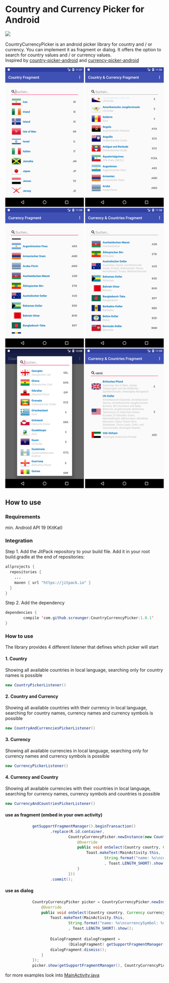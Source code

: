 

# Country and Currency Picker for Android

 [![](https://img.shields.io/badge/paypal-donate-yellow.svg)](https://www.paypal.com/cgi-bin/webscr?cmd=_s-xclick&hosted_button_id=VT4V9FULB93JW)

CountryCurrencyPicker is an android picker library for country and / or currency. You can implement it as fragment or dialog. It offers the option to search for country values and / or currency values.
<br />Inspired by [country-picker-android](https://github.com/mukeshsolanki/country-picker-android) and [currency-picker-android](https://github.com/midorikocak/currency-picker-android)

<p align="center">
  <img src="/Screenshots/country.png" width="250"/>
  <img src="/Screenshots/Country%26Currency.png" width="250"/>
  <img src="/Screenshots/Currency.png" width="250"/>
  <img src="/Screenshots/Currency%26Country.png" width="250"/>
  <img src="/Screenshots/dialog.png" width="250"/>
  <img src="/Screenshots/search.png" width="250"/>
</p>

## How to use

### Requirements
min. Android API 19 (KitKat)

### Integration

Step 1\. Add the JitPack repository to your build file. Add it in your root build.gradle at the end of repositories:

```java
allprojects {
  repositories {
    ...
    maven { url "https://jitpack.io" }
  }
}
```

Step 2\. Add the dependency

```java
dependencies {
        compile 'com.github.scrounger:CountryCurrencyPicker:1.0.1'
}
```

### How to use
The library provides 4 different listener that defines which picker will start
#### 1\. Country

Showing all available countries in local language, searching only for country names is possible

```java
new CountryPickerListener()
```
#### 2\. Country and Currency

Showing all available countries with their currency in local language, searching for country names, currency names and currency symbols is possible

```java
new CountryAndCurrenciesPickerListener()
```

#### 3\. Currency

Showing all available currencies in local language, searching only for currency names and currency symbols is possible

```java
new CurrencyPickerListener()
```

#### 4\. Currency and Country

Showing all available currencies with their countries in local language, searching for currency names, currency symbols and countries is possible

```java
new CurrencyAndCountriesPickerListener()
```

#### use as fragment (embed in your own activity)
```java
            getSupportFragmentManager().beginTransaction()
                    .replace(R.id.container,
                            CountryCurrencyPicker.newInstance(new CountryAndCurrenciesPickerListener() {
                                @Override
                                public void onSelect(Country country, Currency currency) {
                                    Toast.makeText(MainActivity.this,
                                            String.format("name: %s\ncurrencySymbol: %s", country.getName(), currency.getSymbol())
                                            , Toast.LENGTH_SHORT).show();
                                }
                            }))
                    .commit();
```

#### use as dialog
```java
            CountryCurrencyPicker picker = CountryCurrencyPicker.newInstance(new CountryAndCurrenciesPickerListener() {
                @Override
                public void onSelect(Country country, Currency currency) {
                    Toast.makeText(MainActivity.this,
                            String.format("name: %s\ncurrencySymbol: %s", country.getName(), currency.getSymbol())
                            , Toast.LENGTH_SHORT).show();

                    DialogFragment dialogFragment =
                            (DialogFragment) getSupportFragmentManager().findFragmentByTag(CountryCurrencyPicker.DIALOG_NAME);
                    dialogFragment.dismiss();
                }
            });
            picker.show(getSupportFragmentManager(), CountryCurrencyPicker.DIALOG_NAME);
```

for more examples look into [MainActivity.java](/blob/master/sample/src/main/java/com/scrounger/countrycurrencypicker/sample/MainActivity.java#L52)